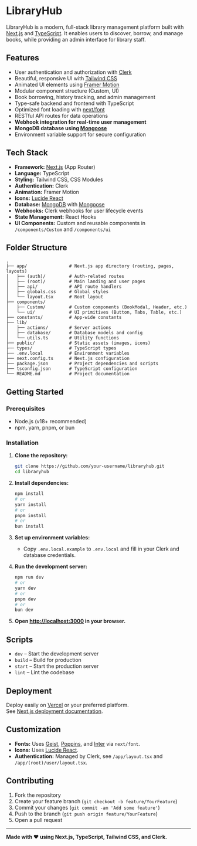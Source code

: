 # LibraryHub

LibraryHub is a modern, full-stack library management platform built with [Next.js](https://nextjs.org/) and [TypeScript](https://www.typescriptlang.org/). It enables users to discover, borrow, and manage books, while providing an admin interface for library staff.

## Features

- User authentication and authorization with [Clerk](https://clerk.com/)
- Beautiful, responsive UI with [Tailwind CSS](https://tailwindcss.com/)
- Animated UI elements using [Framer Motion](https://www.framer.com/motion/)
- Modular component structure (Custom, UI)
- Book borrowing, history tracking, and admin management
- Type-safe backend and frontend with TypeScript
- Optimized font loading with [next/font](https://nextjs.org/docs/app/building-your-application/optimizing/fonts)
- RESTful API routes for data operations
- **Webhook integration for real-time user management**
- **MongoDB database using [Mongoose](https://mongoosejs.com/)**
- Environment variable support for secure configuration

## Tech Stack

- **Framework:** [Next.js](https://nextjs.org/) (App Router)
- **Language:** TypeScript
- **Styling:** Tailwind CSS, CSS Modules
- **Authentication:** Clerk
- **Animation:** Framer Motion
- **Icons:** [Lucide React](https://lucide.dev/)
- **Database:** [MongoDB](https://www.mongodb.com/) with [Mongoose](https://mongoosejs.com/)
- **Webhooks:** Clerk webhooks for user lifecycle events
- **State Management:** React Hooks
- **UI Components:** Custom and reusable components in `/components/Custom` and `/components/ui`

## Folder Structure

```
.
├── app/                # Next.js app directory (routing, pages, layouts)
│   ├── (auth)/         # Auth-related routes
│   ├── (root)/         # Main landing and user pages
│   ├── api/            # API route handlers
│   ├── globals.css     # Global styles
│   └── layout.tsx      # Root layout
├── components/
│   ├── Custom/         # Custom components (BookModal, Header, etc.)
│   └── ui/             # UI primitives (Button, Tabs, Table, etc.)
├── constants/          # App-wide constants
├── lib/
│   ├── actions/        # Server actions
│   ├── database/       # Database models and config
│   └── utils.ts        # Utility functions
├── public/             # Static assets (images, icons)
├── types/              # TypeScript types
├── .env.local          # Environment variables
├── next.config.ts      # Next.js configuration
├── package.json        # Project dependencies and scripts
├── tsconfig.json       # TypeScript configuration
└── README.md           # Project documentation
```

## Getting Started

### Prerequisites

- Node.js (v18+ recommended)
- npm, yarn, pnpm, or bun

### Installation

1. **Clone the repository:**
   ```sh
   git clone https://github.com/your-username/libraryhub.git
   cd libraryhub
   ```

2. **Install dependencies:**
   ```sh
   npm install
   # or
   yarn install
   # or
   pnpm install
   # or
   bun install
   ```

3. **Set up environment variables:**
   - Copy `.env.local.example` to `.env.local` and fill in your Clerk and database credentials.

4. **Run the development server:**
   ```sh
   npm run dev
   # or
   yarn dev
   # or
   pnpm dev
   # or
   bun dev
   ```

5. **Open [http://localhost:3000](http://localhost:3000) in your browser.**

## Scripts

- `dev` – Start the development server
- `build` – Build for production
- `start` – Start the production server
- `lint` – Lint the codebase

## Deployment

Deploy easily on [Vercel](https://vercel.com/) or your preferred platform.  
See [Next.js deployment documentation](https://nextjs.org/docs/app/building-your-application/deploying).

## Customization

- **Fonts:** Uses [Geist](https://vercel.com/font), [Poppins](https://fonts.google.com/specimen/Poppins), and [Inter](https://fonts.google.com/specimen/Inter) via `next/font`.
- **Icons:** Uses [Lucide React](https://lucide.dev/).
- **Authentication:** Managed by Clerk, see `/app/layout.tsx` and `/app/(root)/user/layout.tsx`.

## Contributing

1. Fork the repository
2. Create your feature branch (`git checkout -b feature/YourFeature`)
3. Commit your changes (`git commit -am 'Add some feature'`)
4. Push to the branch (`git push origin feature/YourFeature`)
5. Open a pull request

---

**Made with ❤️ using Next.js, TypeScript, Tailwind CSS, and Clerk.**
